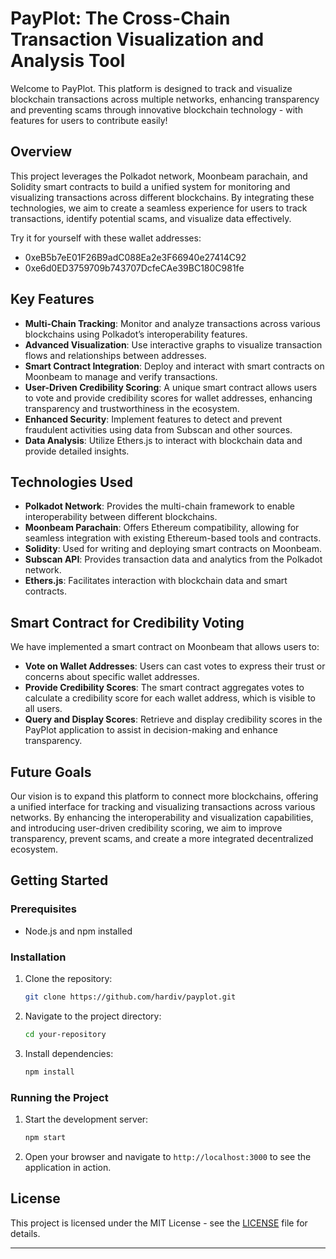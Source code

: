 # PayPlot: The Cross-Chain Transaction Visualization and Analysis Tool

Welcome to PayPlot. This platform is designed to track and visualize blockchain transactions across multiple networks, enhancing transparency and preventing scams through innovative blockchain technology - with features for users to contribute easily!

## Overview

This project leverages the Polkadot network, Moonbeam parachain, and Solidity smart contracts to build a unified system for monitoring and visualizing transactions across different blockchains. By integrating these technologies, we aim to create a seamless experience for users to track transactions, identify potential scams, and visualize data effectively.

Try it for yourself with these wallet addresses:
- 0xeB5b7eE01F26B9adC088Ea2e3F66940e27414C92
- 0xe6d0ED3759709b743707DcfeCAe39BC180C981fe

## Key Features

- **Multi-Chain Tracking**: Monitor and analyze transactions across various blockchains using Polkadot’s interoperability features.
- **Advanced Visualization**: Use interactive graphs to visualize transaction flows and relationships between addresses.
- **Smart Contract Integration**: Deploy and interact with smart contracts on Moonbeam to manage and verify transactions.
- **User-Driven Credibility Scoring**: A unique smart contract allows users to vote and provide credibility scores for wallet addresses, enhancing transparency and trustworthiness in the ecosystem.
- **Enhanced Security**: Implement features to detect and prevent fraudulent activities using data from Subscan and other sources.
- **Data Analysis**: Utilize Ethers.js to interact with blockchain data and provide detailed insights.

## Technologies Used

- **Polkadot Network**: Provides the multi-chain framework to enable interoperability between different blockchains.
- **Moonbeam Parachain**: Offers Ethereum compatibility, allowing for seamless integration with existing Ethereum-based tools and contracts.
- **Solidity**: Used for writing and deploying smart contracts on Moonbeam.
- **Subscan API**: Provides transaction data and analytics from the Polkadot network.
- **Ethers.js**: Facilitates interaction with blockchain data and smart contracts.

## Smart Contract for Credibility Voting

We have implemented a smart contract on Moonbeam that allows users to:

- **Vote on Wallet Addresses**: Users can cast votes to express their trust or concerns about specific wallet addresses.
- **Provide Credibility Scores**: The smart contract aggregates votes to calculate a credibility score for each wallet address, which is visible to all users.
- **Query and Display Scores**: Retrieve and display credibility scores in the PayPlot application to assist in decision-making and enhance transparency.

## Future Goals

Our vision is to expand this platform to connect more blockchains, offering a unified interface for tracking and visualizing transactions across various networks. By enhancing the interoperability and visualization capabilities, and introducing user-driven credibility scoring, we aim to improve transparency, prevent scams, and create a more integrated decentralized ecosystem.

## Getting Started

### Prerequisites

- Node.js and npm installed

### Installation

1. Clone the repository:
   ```bash
   git clone https://github.com/hardiv/payplot.git
   ```

2. Navigate to the project directory:
   ```bash
   cd your-repository
   ```

3. Install dependencies:
   ```bash
   npm install
   ```

### Running the Project

1. Start the development server:
   ```bash
   npm start
   ```

2. Open your browser and navigate to `http://localhost:3000` to see the application in action.

## License

This project is licensed under the MIT License - see the [LICENSE](LICENSE) file for details.

---

